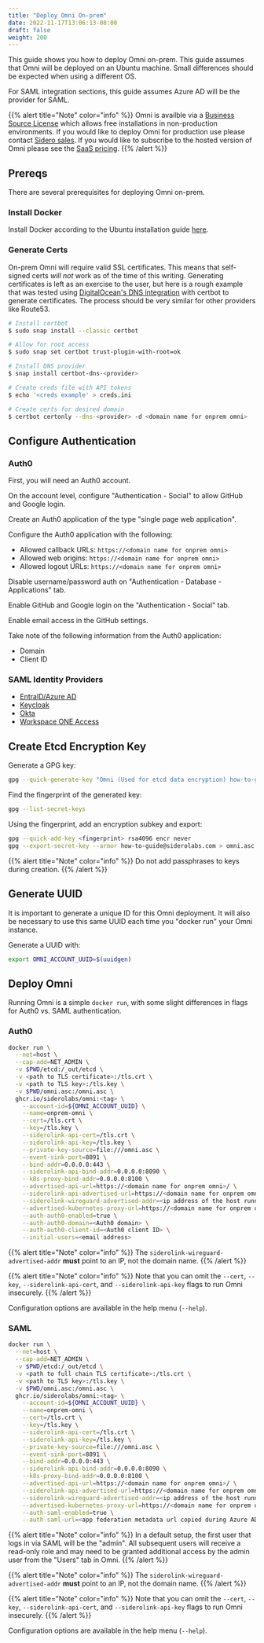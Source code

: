 ```yaml
---
title: "Deploy Omni On-prem"
date: 2022-11-17T13:06:13-08:00
draft: false
weight: 200
---
```


This guide shows you how to deploy Omni on-prem.
This guide assumes that Omni will be deployed on an Ubuntu machine.
Small differences should be expected when using a different OS.

For SAML integration sections, this guide assumes Azure AD will be the provider for SAML.

{{% alert title="Note" color="info" %}}
Omni is availble via a [Business Source License](https://github.com/siderolabs/omni/blob/main/LICENSE) which allows free installations in non-production environments.
If you would like to deploy Omni for production use please contact [Sidero sales](mailto:sales@siderolabs.com?subject=Omni%20license%20inquiry&body=Hello,%20I%20would%20like%20to%20purchase%20an%20on-prem%20license%20for%20Omni.).
If you would like to subscribe to the hosted version of Omni please see the [SaaS pricing](https://www.siderolabs.com/pricing/).
{{% /alert %}}

## Prereqs

There are several prerequisites for deploying Omni on-prem.

### Install Docker

Install Docker according to the Ubuntu installation guide [here](https://docs.docker.com/engine/install/ubuntu/).

### Generate Certs

On-prem Omni will require valid SSL certificates.
This means that self-signed certs _will not_ work as of the time of this writing.
Generating certificates is left as an exercise to the user, but here is a rough example that was tested using [DigitalOcean's DNS integration](https://certbot-dns-digitalocean.readthedocs.io/en/stable/) with certbot to generate certificates.
The process should be very similar for other providers like Route53.

```bash
# Install certbot
$ sudo snap install --classic certbot

# Allow for root access
$ sudo snap set certbot trust-plugin-with-root=ok

# Install DNS provider
$ snap install certbot-dns-<provider>

# Create creds file with API tokens
$ echo '<creds example' > creds.ini

# Create certs for desired domain
$ certbot certonly --dns-<provider> -d <domain name for onprem omni>
```

## Configure Authentication

### Auth0

First, you will need an Auth0 account.

On the account level, configure "Authentication - Social" to allow GitHub and Google login.

Create an Auth0 application of the type "single page web application".

Configure the Auth0 application with the following:

- Allowed callback URLs: `https://<domain name for onprem omni>`
- Allowed web origins: `https://<domain name for onprem omni>`
- Allowed logout URLs: `https://<domain name for onprem omni>`

Disable username/password auth on "Authentication - Database - Applications" tab.

Enable GitHub and Google login on the "Authentication - Social" tab.

Enable email access in the GitHub settings.

Take note of the following information from the Auth0 application:

- Domain
- Client ID

### SAML Identity Providers

- [EntraID/Azure AD](../how-to-configure-entraid-for-omni)
- [Keycloak](../how-to-configure-keycloak-for-omni)
- [Okta](../how-to-configure-okta-for-omni)
- [Workspace ONE Access](../how-to-configure-wsoa-for-omni)

## Create Etcd Encryption Key

Generate a GPG key:

```bash
gpg --quick-generate-key "Omni (Used for etcd data encryption) how-to-guide@siderolabs.com" rsa4096 cert never
```

Find the fingerprint of the generated key:

```bash
gpg --list-secret-keys
```

Using the fingerprint, add an encryption subkey and export:

```bash
gpg --quick-add-key <fingerprint> rsa4096 encr never
gpg --export-secret-key --armor how-to-guide@siderolabs.com > omni.asc
```

{{% alert title="Note" color="info" %}}
Do not add passphrases to keys during creation.
{{% /alert %}}

## Generate UUID

It is important to generate a unique ID for this Omni deployment.
It will also be necessary to use this same UUID each time you "docker run" your Omni instance.

Generate a UUID with:

```bash
export OMNI_ACCOUNT_UUID=$(uuidgen)
```

## Deploy Omni

Running Omni is a simple `docker run`, with some slight differences in flags for Auth0 vs. SAML authentication.

### Auth0

```bash
docker run \
  --net=host \
  --cap-add=NET_ADMIN \
  -v $PWD/etcd:/_out/etcd \
  -v <path to TLS certificate>:/tls.crt \
  -v <path to TLS key>:/tls.key \
  -v $PWD/omni.asc:/omni.asc \
  ghcr.io/siderolabs/omni:<tag> \
    --account-id=${OMNI_ACCOUNT_UUID} \
    --name=onprem-omni \
    --cert=/tls.crt \
    --key=/tls.key \
    --siderolink-api-cert=/tls.crt \
    --siderolink-api-key=/tls.key \
    --private-key-source=file:///omni.asc \
    --event-sink-port=8091 \
    --bind-addr=0.0.0.0:443 \
    --siderolink-api-bind-addr=0.0.0.0:8090 \
    --k8s-proxy-bind-addr=0.0.0.0:8100 \
    --advertised-api-url=https://<domain name for onprem omni>/ \
    --siderolink-api-advertised-url=https://<domain name for onprem omni>:8090/ \
    --siderolink-wireguard-advertised-addr=<ip address of the host running Omni>:50180 \
    --advertised-kubernetes-proxy-url=https://<domain name for onprem omni>:8100/ \
    --auth-auth0-enabled=true \
    --auth-auth0-domain=<Auth0 domain> \
    --auth-auth0-client-id=<Auth0 client ID> \
    --initial-users=<email address>
```

{{% alert title="Note" color="info" %}}
The `siderolink-wireguard-advertised-addr` **must** point to an IP, not the domain name.
{{% /alert %}}

{{% alert title="Note" color="info" %}}
Note that you can omit the `--cert`, `--key`, `--siderolink-api-cert`, and `--siderolink-api-key` flags to run Omni insecurely.
{{% /alert %}}

Configuration options are available in the help menu (`--help`).

### SAML

```bash
docker run \
  --net=host \
  --cap-add=NET_ADMIN \
  -v $PWD/etcd:/_out/etcd \
  -v <path to full chain TLS certificate>:/tls.crt \
  -v <path to TLS key>:/tls.key \
  -v $PWD/omni.asc:/omni.asc \
  ghcr.io/siderolabs/omni:<tag> \
    --account-id=${OMNI_ACCOUNT_UUID} \
    --name=onprem-omni \
    --cert=/tls.crt \
    --key=/tls.key \
    --siderolink-api-cert=/tls.crt \
    --siderolink-api-key=/tls.key \
    --private-key-source=file:///omni.asc \
    --event-sink-port=8091 \
    --bind-addr=0.0.0.0:443 \
    --siderolink-api-bind-addr=0.0.0.0:8090 \
    --k8s-proxy-bind-addr=0.0.0.0:8100 \
    --advertised-api-url=https://<domain name for onprem omni>/ \
    --siderolink-api-advertised-url=https://<domain name for onprem omni>:8090/ \
    --siderolink-wireguard-advertised-addr=<ip address of the host running Omni>:50180 \
    --advertised-kubernetes-proxy-url=https://<domain name for onprem omni>:8100/ \
    --auth-saml-enabled=true \
    --auth-saml-url=<app federation metadata url copied during Azure AD setup>
```

{{% alert title="Note" color="info" %}}
In a default setup, the first user that logs in via SAML will be the "admin".
All subsequent users will receive a read-only role and may need to be granted additional access by the admin user from the "Users" tab in Omni.
{{% /alert %}}

{{% alert title="Note" color="info" %}}
The `siderolink-wireguard-advertised-addr` **must** point to an IP, not the domain name.
{{% /alert %}}

{{% alert title="Note" color="info" %}}
Note that you can omit the `--cert`, `--key`, `--siderolink-api-cert`, and `--siderolink-api-key` flags to run Omni insecurely.
{{% /alert %}}

Configuration options are available in the help menu (`--help`).
